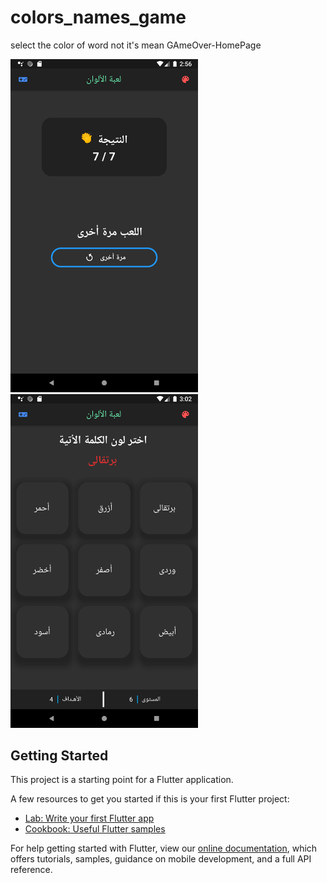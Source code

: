 # colors_names_game

select the color of word not it's mean
GAmeOver-HomePage
<p float="left">
  <img src="https://github.com/EslamFares/Colors_Name_Game/blob/master/img_from_app/Screenshot_1594947378.png" width="300" />
  <img src="https://github.com/EslamFares/Colors_Name_Game/blob/master/img_from_app/Screenshot_1594947769.png" width="300" />
</p>

## Getting Started

This project is a starting point for a Flutter application.

A few resources to get you started if this is your first Flutter project:

- [Lab: Write your first Flutter app](https://flutter.dev/docs/get-started/codelab)
- [Cookbook: Useful Flutter samples](https://flutter.dev/docs/cookbook)

For help getting started with Flutter, view our
[online documentation](https://flutter.dev/docs), which offers tutorials,
samples, guidance on mobile development, and a full API reference.
